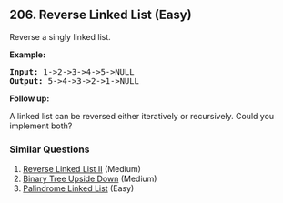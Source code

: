 <!--|This file generated by command(leetcode description); DO NOT EDIT.    |-->
<!--+----------------------------------------------------------------------+-->
<!--|@author    Openset <openset.wang@gmail.com>                           |-->
<!--|@link      https://github.com/openset                                 |-->
<!--|@home      https://github.com/openset/leetcode                        |-->
<!--+----------------------------------------------------------------------+-->

## 206. Reverse Linked List (Easy)

<p>Reverse a singly linked list.</p>

<p><strong>Example:</strong></p>

<pre>
<strong>Input:</strong> 1-&gt;2-&gt;3-&gt;4-&gt;5-&gt;NULL
<strong>Output:</strong> 5-&gt;4-&gt;3-&gt;2-&gt;1-&gt;NULL
</pre>

<p><b>Follow up:</b></p>

<p>A linked list can be reversed either iteratively or recursively. Could you implement both?</p>


### Similar Questions
  1. [Reverse Linked List II](https://github.com/openset/leetcode/tree/master/solution/reverse-linked-list-ii) (Medium)
  1. [Binary Tree Upside Down](https://github.com/openset/leetcode/tree/master/solution/binary-tree-upside-down) (Medium)
  1. [Palindrome Linked List](https://github.com/openset/leetcode/tree/master/solution/palindrome-linked-list) (Easy)

